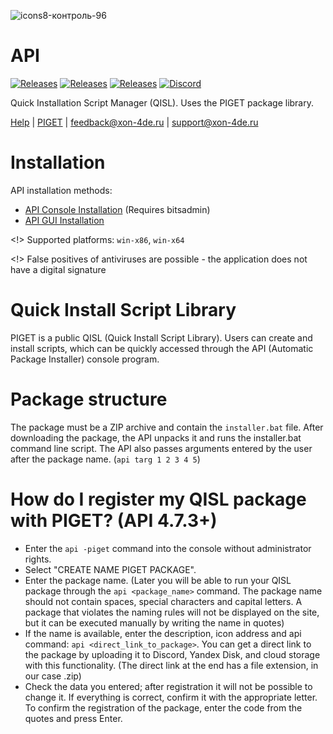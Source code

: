 ![icons8-контроль-96](https://github.com/mnd0929/api/assets/92184643/956c2169-9e51-4a0d-ae66-18a4ef69a5b1)

# API
[![Releases](https://img.shields.io/badge/All%20compiled%20versions-red)](https://github.com/mnd0929/api/releases)
[![Releases](https://img.shields.io/badge/build-ltsv-blue)](https://github.com/mnd0929/api/releases/tag/ltsv)
[![Releases](https://img.shields.io/badge/build-sv-blue)](https://github.com/mnd0929/api/releases/tag/api)
[![Discord](https://img.shields.io/badge/Discord-blue)](https://discord.gg/x7xMShAzck)

Quick Installation Script Manager (QISL). Uses the PIGET package library.

[Help](https://raw.githubusercontent.com/mnd0929/api-apps/main/help) | [PIGET](http://tgcch.byethost7.com/piget/pl.php?filter=) | feedback@xon-4de.ru | support@xon-4de.ru 

# Installation

API installation methods:
- [API Console Installation](https://raw.githubusercontent.com/mnd0929/api-apps/main/updatecommand.txt) (Requires bitsadmin)
- [API GUI Installation](https://github.com/mnd0929/API-Installer/releases)

<!> Supported platforms: ```win-x86```, ```win-x64```

<!> False positives of antiviruses are possible - the application does not have a digital signature




# Quick Install Script Library
PIGET is a public QISL (Quick Install Script Library). Users can create and install scripts, which can be quickly accessed through the API (Automatic Package Installer) console program.

# Package structure
The package must be a ZIP archive and contain the ```installer.bat``` file.
After downloading the package, the API unpacks it and runs the installer.bat command line script.
The API also passes arguments entered by the user after the package name. (```api targ 1 2 3 4 5```)

# How do I register my QISL package with PIGET? (API 4.7.3+)
- Enter the ```api -piget``` command into the console without administrator rights.
- Select "CREATE NAME PIGET PACKAGE".
- Enter the package name. (Later you will be able to run your QISL package through the ```api <package_name>``` command. The package name should not contain spaces, special characters and capital letters. A package that violates the naming rules will not be displayed on the site, but it can be executed manually by writing the name in quotes)
- If the name is available, enter the description, icon address and api command: ```api <direct_link_to_package>```. You can get a direct link to the package by uploading it to Discord, Yandex Disk, and cloud storage with this functionality. (The direct link at the end has a file extension, in our case .zip)
- Check the data you entered; after registration it will not be possible to change it. If everything is correct, confirm it with the appropriate letter. To confirm the registration of the package, enter the code from the quotes and press Enter.
